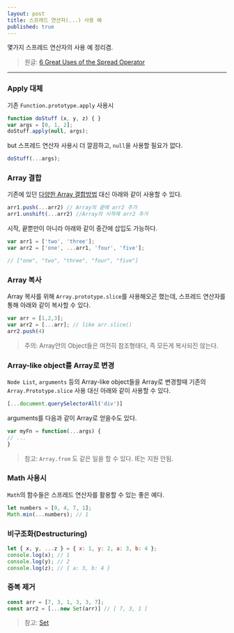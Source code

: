 ```yaml
---
layout: post
title: 스프레드 연산자(...) 사용 예
published: true
---
```


몇가지 스프레드 연산자의 사용 예 정리겸. 
 
> 원글: [6 Great Uses of the Spread Operator](https://davidwalsh.name/spread-operator)

___

### Apply 대체
기존 `Function.prototype.apply` 사용시

```javascript
function doStuff (x, y, z) { }
var args = [0, 1, 2];
doStuff.apply(null, args);
```

but 스프레드 연산자 사용시 더 깔끔하고, `null`을 사용할 필요가 없다.

```javascript
doStuff(...args);
```

### Array 결합
기존에 있던 [다양한 Array 결합방법](https://davidwalsh.name/combining-js-arrays) 대신 아래와 같이 사용할 수 있다.

```javascript
arr1.push(...arr2) // Array의 끝에 arr2 추가
arr1.unshift(...arr2) //Array의 시작에 arr2 추가
```

시작, 끝뿐만이 아니라 아래와 같이 중간에 삽입도 가능하다.

```javascript
var arr1 = ['two', 'three'];
var arr2 = ['one', ...arr1, 'four', 'five'];

// ["one", "two", "three", "four", "five"]
```

### Array 복사

Array 복사를 위해 `Array.prototype.slice`를 사용해오곤 했는데, 스프레드 연산자를 통해 아래와 같이 복사할 수 있다.

```javascript
var arr = [1,2,3];
var arr2 = [...arr]; // like arr.slice()
arr2.push(4)
```
> 주의: Array안의 Object들은 여전히 참조형태다, 즉 모든게 복사되진 않는다.

### Array-like object를 Array로 변경

`Node List`, `arguments` 등의 Array-like object들을 Array로 변경할때 기존의 `Array.Prototype.slice` 사용 대신 아래와 같이 사용할 수 있다.

```javascript
[...document.querySelectorAll('div')]
``` 

arguments를 다음과 같이 Array로 얻을수도 있다.

```javascript
var myFn = function(...args) {
// ...
}
```

> 참고: `Array.from` 도 같은 일을 할 수 있다. IE는 지원 안됨.

### Math 사용시

`Math`의 함수들은 스프레드 연산자를 활용할 수 있는 좋은 예다.

```javascript
let numbers = [9, 4, 7, 1];
Math.min(...numbers); // 1
```

### 비구조화(Destructuring)

```javascript
let { x, y, ...z } = { x: 1, y: 2, a: 3, b: 4 };
console.log(x); // 1
console.log(y); // 2
console.log(z); // { a: 3, b: 4 }
```

### 중복 제거

```javascript
const arr = [7, 3, 1, 3, 3, 7];
const arr2 = [...new Set(arr)] // [ 7, 3, 1 ]
```

> 참고: [Set](https://developer.mozilla.org/ko/docs/Web/JavaScript/Reference/Global_Objects/Set)
